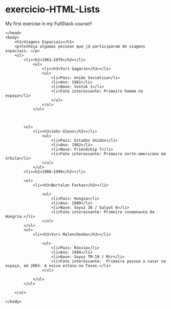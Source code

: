 # exercicio-HTML-Lists
My first exercise in my FullStack course!!

<!DOCTYPE html>
<html lang="pt-br">
    <head>
        <title>Exercícios de Listas</title>

    </head>
    <body>
        <h1>Viagens Espaciais</h1>
        <p>Conheça algumas pessoas que já participaram de viagens espaciais. </p>
        <ul>
            <li><h2>1961–1979</h2></li>
                <ul>
                    <li><h3>Yuri Gagarin</h3></li>
                    <ul>
                        <li>Pais: União Sovietica</li>
                        <li>Ano: 1961</li>
                        <li>Nave: Vostok 1</li>
                        <li>Fato interessante: Primeiro homem no espaço</li>
                        </ul>
                    </ul>
                </ul>
            
                    
            
            <ul>     
                <li><h3>John Glenn</h3></li>
                    <ul>
                        <li>Pais: Estados Unidos</li>
                        <li>Ano: 1962</li>
                        <li>Nave: Friendship 7</li>
                        <li>Fato interessante: Primeiro norte-americano em órbita</li>
                    </ul>
                </ul>
            <li><h2>1980–1999</h2></li>

            <ul>
                <li><h3>Bertalan Farkas</h3></li>
            
                    <ul>
                        <li>Pais: Hungia</li>
                        <li>Ano: 1980</li>
                        <li>Nave: Soyuz 36 / Salyut 6</li>
                        <li>Fato interessante: Primeiro cosmonauta da Hungria.</li>
                    </ul>
            </ul>   
            <ul>
                <li><h3>Yuri Malenchenko</h3></li>
                
                    <ul>
                        <li>Pais: Rússia</li>
                        <li>Ano: 1994</li>
                        <li>Nave: Soyuz TM-19 / Mir</li>
                        <li>Fato interessante:  Primeira pessoa a casar no espaço, em 2003. A noiva estava no Texas.</li>
                    </ul>
            
                </ul>
            </ul>
        
        </ul>
             
    </body>
</html>
